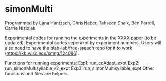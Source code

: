 #  simonMulti
Programmed by Lana Hantzsch, Chris Naber, Tahseen Shaik, Ben Parrell, Carrie Niziolek

Experimental codes for running the experiments in the XXXX paper (to be updated). Experimental codes seperated by experiment numbers. 
Users will also need to have the blab-lab/free-speech repo for it to work (https://kb.wisc.edu/smng/124096).

Functions for running experiments: 
Exp1: run_coAdapt_expt
Exp2: run_simonMultisyllable_v2_expt
Exp3: run_simonMultisyllable_expt
Other functions and files are helpers. 


